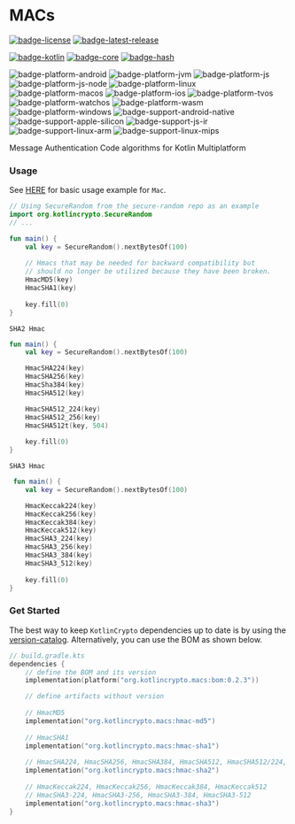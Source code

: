 # MACs
[![badge-license]][url-license]
[![badge-latest-release]][url-latest-release]

[![badge-kotlin]][url-kotlin]
[![badge-core]][url-core]
[![badge-hash]][url-hash]

![badge-platform-android]
![badge-platform-jvm]
![badge-platform-js]
![badge-platform-js-node]
![badge-platform-linux]
![badge-platform-macos]
![badge-platform-ios]
![badge-platform-tvos]
![badge-platform-watchos]
![badge-platform-wasm]
![badge-platform-windows]
![badge-support-android-native]
![badge-support-apple-silicon]
![badge-support-js-ir]
![badge-support-linux-arm]
![badge-support-linux-mips]

Message Authentication Code algorithms for Kotlin Multiplatform

### Usage

See [HERE][url-core-usage] for basic usage example for `Mac`.

```kotlin
// Using SecureRandom from the secure-random repo as an example
import org.kotlincrypto.SecureRandom
// ...

fun main() {
    val key = SecureRandom().nextBytesOf(100)
    
    // Hmacs that may be needed for backward compatibility but
    // should no longer be utilized because they have been broken.
    HmacMD5(key)
    HmacSHA1(key)
    
    key.fill(0)
}
```

`SHA2 Hmac`

```kotlin
fun main() {
    val key = SecureRandom().nextBytesOf(100)

    HmacSHA224(key)
    HmacSHA256(key)
    HmacSha384(key)
    HmacSHA512(key)

    HmacSHA512_224(key)
    HmacSHA512_256(key)
    HmacSHA512t(key, 504)
    
    key.fill(0)
}
```

`SHA3 Hmac`

```kotlin
 fun main() {
    val key = SecureRandom().nextBytesOf(100)

    HmacKeccak224(key)
    HmacKeccak256(key)
    HmacKeccak384(key)
    HmacKeccak512(key)
    HmacSHA3_224(key)
    HmacSHA3_256(key)
    HmacSHA3_384(key)
    HmacSHA3_512(key)
    
    key.fill(0)
}
```

<!-- TODO: Uncomment
`SHA3 KMAC & XOFs` (i.e. [Extendable-Output Functions][url-pub-xof])

See [HERE][url-core-usage] for details on what `XOFs` are, and a basic usage example for `Xof`.

```kotlin
fun main() {
    val key = SecureRandom().nextBytesOf(100)
    
    KMAC128(key)     // as a Mac
    KMAC128.xOf(key) // as a Xof (Extendable-Output Function)

    val S = "My Customization".encodeToByteArray()
    KMAC256(key, S, outputLength = 123)
    KMAC256.xOf(key)

    key.fill(0)
}
```
-->

### Get Started

The best way to keep `KotlinCrypto` dependencies up to date is by using the 
[version-catalog][url-version-catalog]. Alternatively, you can use the BOM as 
shown below.

<!-- TAG_VERSION -->

<!-- TODO: Add to dependencies
    // KMAC128, KMAC256
    implementation("org.kotlincrypto.macs:kmac")
-->

```kotlin
// build.gradle.kts
dependencies {
    // define the BOM and its version
    implementation(platform("org.kotlincrypto.macs:bom:0.2.3"))

    // define artifacts without version
    
    // HmacMD5
    implementation("org.kotlincrypto.macs:hmac-md5")
    
    // HmacSHA1
    implementation("org.kotlincrypto.macs:hmac-sha1")
    
    // HmacSHA224, HmacSHA256, HmacSHA384, HmacSHA512, HmacSHA512/224, HmacSHA512/256
    implementation("org.kotlincrypto.macs:hmac-sha2")
    
    // HmacKeccak224, HmacKeccak256, HmacKeccak384, HmacKeccak512
    // HmacSHA3-224, HmacSHA3-256, HmacSHA3-384, HmacSHA3-512
    implementation("org.kotlincrypto.macs:hmac-sha3")
}
```

<!-- TAG_VERSION -->
[badge-latest-release]: https://img.shields.io/badge/latest--release-0.2.3-blue.svg?style=flat
[badge-license]: https://img.shields.io/badge/license-Apache%20License%202.0-blue.svg?style=flat

<!-- TAG_DEPENDENCIES -->
[badge-kotlin]: https://img.shields.io/badge/kotlin-1.8.10-blue.svg?logo=kotlin
[badge-core]: https://img.shields.io/badge/kotlincrypto.core-0.2.3-blue.svg
[badge-hash]: https://img.shields.io/badge/kotlincrypto.hash-0.2.3-blue.svg

<!-- TAG_PLATFORMS -->
[badge-platform-android]: http://img.shields.io/badge/-android-6EDB8D.svg?style=flat
[badge-platform-jvm]: http://img.shields.io/badge/-jvm-DB413D.svg?style=flat
[badge-platform-js]: http://img.shields.io/badge/-js-F8DB5D.svg?style=flat
[badge-platform-js-node]: https://img.shields.io/badge/-nodejs-68a063.svg?style=flat
[badge-platform-linux]: http://img.shields.io/badge/-linux-2D3F6C.svg?style=flat
[badge-platform-macos]: http://img.shields.io/badge/-macos-111111.svg?style=flat
[badge-platform-ios]: http://img.shields.io/badge/-ios-CDCDCD.svg?style=flat
[badge-platform-tvos]: http://img.shields.io/badge/-tvos-808080.svg?style=flat
[badge-platform-watchos]: http://img.shields.io/badge/-watchos-C0C0C0.svg?style=flat
[badge-platform-wasm]: https://img.shields.io/badge/-wasm-624FE8.svg?style=flat
[badge-platform-windows]: http://img.shields.io/badge/-windows-4D76CD.svg?style=flat
[badge-support-android-native]: http://img.shields.io/badge/support-[AndroidNative]-6EDB8D.svg?style=flat
[badge-support-apple-silicon]: http://img.shields.io/badge/support-[AppleSilicon]-43BBFF.svg?style=flat
[badge-support-js-ir]: https://img.shields.io/badge/support-[js--IR]-AAC4E0.svg?style=flat
[badge-support-linux-arm]: http://img.shields.io/badge/support-[LinuxArm]-2D3F6C.svg?style=flat
[badge-support-linux-mips]: http://img.shields.io/badge/support-[LinuxMIPS]-2D3F6C.svg?style=flat

[url-latest-release]: https://github.com/KotlinCrypto/MACs/releases/latest
[url-license]: https://www.apache.org/licenses/LICENSE-2.0.txt
[url-kotlin]: https://kotlinlang.org
[url-core]: https://github.com/KotlinCrypto/core
[url-core-usage]: https://github.com/KotlinCrypto/core#usage
[url-hash]: https://github.com/KotlinCrypto/hash
[url-pub-xof]: https://nvlpubs.nist.gov/nistpubs/FIPS/NIST.FIPS.202.pdf
[url-version-catalog]: https://github.com/KotlinCrypto/version-catalog
